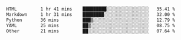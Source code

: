<!--START_SECTION:waka-->

```txt
HTML         1 hr 41 mins    █████████░░░░░░░░░░░░░░░░   35.41 %
Markdown     1 hr 31 mins    ████████░░░░░░░░░░░░░░░░░   32.00 %
Python       36 mins         ███▒░░░░░░░░░░░░░░░░░░░░░   12.79 %
YAML         25 mins         ██▒░░░░░░░░░░░░░░░░░░░░░░   08.75 %
Other        21 mins         ██░░░░░░░░░░░░░░░░░░░░░░░   07.64 %
```

<!--END_SECTION:waka-->